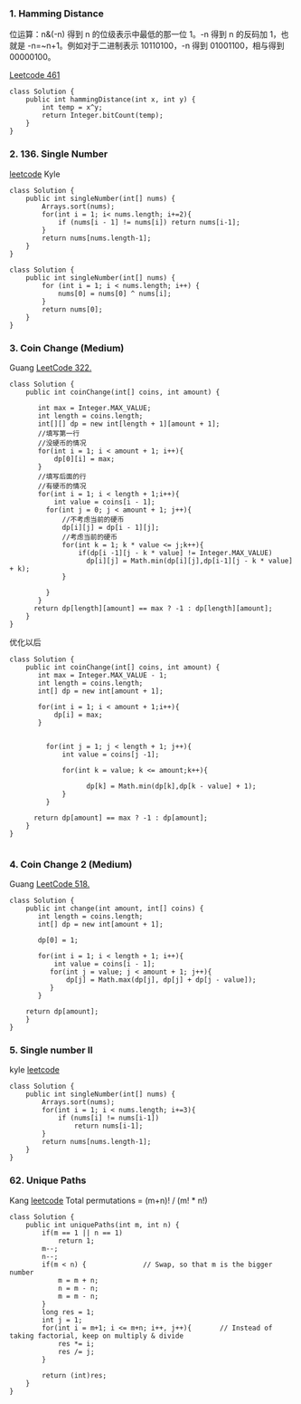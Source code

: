 ### 1. Hamming Distance
位运算：n&(-n) 得到 n 的位级表示中最低的那一位 1。-n 得到 n 的反码加 1，也就是 -n=~n+1。例如对于二进制表示 10110100，-n 得到 01001100，相与得到 00000100。

[Leetcode 461](https://leetcode.com/problems/hamming-distance/)
```
class Solution {
    public int hammingDistance(int x, int y) {
        int temp = x^y;
        return Integer.bitCount(temp);
    }
}
```

### 2. 136. Single Number
[leetcode](https://leetcode.com/problems/single-number/)
Kyle

```
class Solution {
    public int singleNumber(int[] nums) {
        Arrays.sort(nums);
        for(int i = 1; i< nums.length; i+=2){
            if (nums[i - 1] != nums[i]) return nums[i-1];
        }
        return nums[nums.length-1];
    }
}
```

```
class Solution {
    public int singleNumber(int[] nums) {
        for (int i = 1; i < nums.length; i++) {
            nums[0] = nums[0] ^ nums[i];
        }
        return nums[0];
    }
}
```
### 3. Coin Change (Medium)
Guang [LeetCode 322.](https://leetcode.com/problems/coin-change/description/)
```
class Solution {
    public int coinChange(int[] coins, int amount) {

       int max = Integer.MAX_VALUE;
       int length = coins.length;
       int[][] dp = new int[length + 1][amount + 1];
       //填写第一行
       //没硬币的情况
       for(int i = 1; i < amount + 1; i++){
           dp[0][i] = max;
       }
       //填写后面的行
       //有硬币的情况
       for(int i = 1; i < length + 1;i++){
           int value = coins[i - 1];
         for(int j = 0; j < amount + 1; j++){
             //不考虑当前的硬币
             dp[i][j] = dp[i - 1][j];
             //考虑当前的硬币
             for(int k = 1; k * value <= j;k++){
                 if(dp[i -1][j - k * value] != Integer.MAX_VALUE)
                   dp[i][j] = Math.min(dp[i][j],dp[i-1][j - k * value] + k);
             }

         } 
       } 
      return dp[length][amount] == max ? -1 : dp[length][amount];
    }
}

```
优化以后
```
class Solution {
    public int coinChange(int[] coins, int amount) {
       int max = Integer.MAX_VALUE - 1;
       int length = coins.length;
       int[] dp = new int[amount + 1];

       for(int i = 1; i < amount + 1;i++){
           dp[i] = max;
       }
        

         for(int j = 1; j < length + 1; j++){
             int value = coins[j -1];

             for(int k = value; k <= amount;k++){
                 
                   dp[k] = Math.min(dp[k],dp[k - value] + 1);
             }
         } 
      
      return dp[amount] == max ? -1 : dp[amount];
    }
}


```
### 4.  Coin Change 2 (Medium)
Guang [LeetCode 518.](https://leetcode.com/problems/coin-change-2/description/)
```
class Solution {
    public int change(int amount, int[] coins) {
       int length = coins.length;
       int[] dp = new int[amount + 1];

       dp[0] = 1;
       
       for(int i = 1; i < length + 1; i++){
           int value = coins[i - 1];
          for(int j = value; j < amount + 1; j++){
              dp[j] = Math.max(dp[j], dp[j] + dp[j - value]); 
          } 
       }

    return dp[amount];     
    }
}
```

### 5. Single number II
kyle
[leetcode](https://leetcode.com/problems/single-number-ii/)
```
class Solution {
    public int singleNumber(int[] nums) {
        Arrays.sort(nums);
        for(int i = 1; i < nums.length; i+=3){
            if (nums[i] != nums[i-1])
                return nums[i-1];
        }
        return nums[nums.length-1];
    }
}
```

### 62. Unique Paths
Kang
[leetcode](https://leetcode.com/problems/unique-paths/) Total permutations = (m+n)! / (m! * n!)
```
class Solution {
    public int uniquePaths(int m, int n) {
        if(m == 1 || n == 1)
            return 1;
        m--;
        n--;
        if(m < n) {              // Swap, so that m is the bigger number
            m = m + n;
            n = m - n;
            m = m - n;
        }
        long res = 1;
        int j = 1;
        for(int i = m+1; i <= m+n; i++, j++){       // Instead of taking factorial, keep on multiply & divide
            res *= i;
            res /= j;
        }
            
        return (int)res;
    }
}
```

